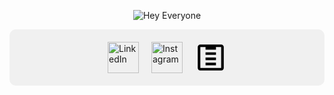 <p align="center">
  <img src="https://capsule-render.vercel.app/api?type=venom&height=300&color=gradient&text=Hey%20Everyone&textBg=false&desc=Connect%20with%20me!&animation=fadeIn&fontColor=black" alt="Hey Everyone"/>
</p>

<div style="background-color: #f0f0f0; padding: 20px; border-radius: 10px; display: flex; justify-content: center; align-items: center; gap: 20px;">
  <a href="https://www.linkedin.com/in/aryan-bhat-021212257/" target="_blank">
    <img height="50" src="https://upload.wikimedia.org/wikipedia/commons/0/01/LinkedIn_Logo.svg" alt="LinkedIn"/>
  </a>
  <a href="https://www.instagram.com/aryan_bhat___/?utm_source=ig_web_button_share_sheet&igsh=ZDNlZDc0MzIxNw==" target="_blank">
    <img height="50" src="https://upload.wikimedia.org/wikipedia/commons/a/a5/Instagram_icon.png" alt="Instagram"/>
  </a>
  <a href="https://1drv.ms/b/c/874d5b6406635258/EVb6wGblf9dGjV3MyMfcv_kBJJmP4dNCZzksIwecl4vZUQ?e=eeyvPq" target="_blank">
    <svg height="50" viewBox="0 0 24 24" fill="none" xmlns="http://www.w3.org/2000/svg">
      <path d="M20 2H4C2.9 2 2 2.9 2 4V20C2 21.1 2.9 22 4 22H20C21.1 22 22 21.1 22 20V4C22 2.9 21.1 2 20 2ZM20 20H4V4H20V20ZM16 18H8V16H16V18ZM16 14H8V12H16V14ZM16 10H8V8H16V10ZM16 6H8V4H16V6Z" fill="#000000"/>
    </svg>
  </a>
</div>





